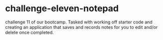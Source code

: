 # challenge-eleven-notepad
challenge 11 of our bootcamp. Tasked with working off starter code and creating an application that saves and records notes for you to edit and/or delete once completed.
